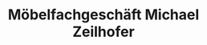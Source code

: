 ---
title: "Möbelfachgeschäft Michael Zeilhofer"
url: /hallbergmoos/moebelfachgeschaeft-michael-zeilhofer/
shop: Möbel
---